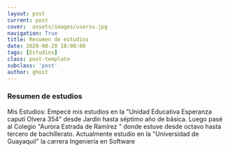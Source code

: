 ```yaml
---
layout: post
current: post
cover:  assets/images/usersu.jpg
navigation: True
title: Resumen de estudios
date: 2020-08-20 18:00:00
tags: [Estudios]
class: post-template
subclass: 'post'
author: ghost
---
```

### Resumen de estudios
Mis Estudios:
Empecé mis estudios en la "Unidad Educativa Esperanza caputi Olvera 354" desde Jardín hasta séptimo año de básica. Luego pasé al Colegio "Aurora Estrada de Ramírez " donde estuve desde octavo hasta tercero de bachillerato. Actualmente estudio en la "Universidad de Guayaquil" la carrera Ingeniería en Software
